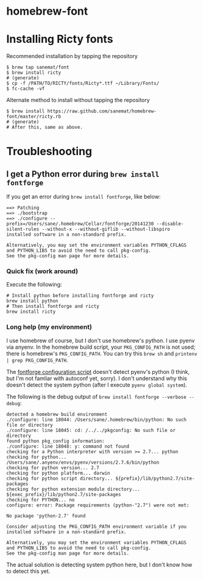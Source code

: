 homebrew-font
=============

# Installing Ricty fonts

Recommended installation by tapping the repository

```
$ brew tap sanemat/font
$ brew install ricty
# (generate)
$ cp -f /PATH/TO/RICTY/fonts/Ricty*.ttf ~/Library/Fonts/
$ fc-cache -vf
```

Alternate method to install without tapping the repository

```
$ brew install https://raw.github.com/sanemat/homebrew-font/master/ricty.rb
# (generate)
# After this, same as above.
```

# Troubleshooting

## I get a Python error during `brew install fontforge`

If you get an error during `brew install fontforge`, like below:

```
==> Patching
==> ./bootstrap
==> ./configure --prefix=/Users/sane/.homebrew/Cellar/fontforge/20141230 --disable-silent-rules --without-x --without-giflib --without-libspiro
installed software in a non-standard prefix.

Alternatively, you may set the environment variables PYTHON_CFLAGS
and PYTHON_LIBS to avoid the need to call pkg-config.
See the pkg-config man page for more details.
```

### Quick fix (work around)

Execute the following:

```
# Install python before installing fontforge and ricty
brew install python
# Then install fontforge and ricty
brew install ricty
```

### Long help (my environment)

I use homebrew of course, but I don't use homebrew's python. I use pyenv via anyenv. In the homebrew build script, your `PKG_CONFIG_PATH` is not used; there is homebrew's `PKG_CONFIG_PATH`. You can try this `brew sh` and `printenv | grep PKG_CONFIG_PATH`.

The [fontforge configuration script](https://github.com/fontforge/fontforge/blob/7432f9a102f0f4268c5caabbb4f55d3ac33b0d0d/configure.ac#L217-L230) doesn't detect pyenv's python (I think, but I'm not famliar with autoconf yet, sorry). I don't understand why this doesn't detect the system python (after I execute `pyenv global system`).

The following is the debug output of `brew install fontforge --verbose --debug`:

```
detected a homebrew build environment
./configure: line 18044: /Users/sane/.homebrew/bin/python: No such file or directory
./configure: line 18045: cd: /../../pkgconfig: No such file or directory
found python pkg_config information:
./configure: line 18048: y: command not found
checking for a Python interpreter with version >= 2.7... python
checking for python... /Users/sane/.anyenv/envs/pyenv/versions/2.7.6/bin/python
checking for python version... 2.7
checking for python platform... darwin
checking for python script directory... ${prefix}/lib/python2.7/site-packages
checking for python extension module directory... ${exec_prefix}/lib/python2.7/site-packages
checking for PYTHON... no
configure: error: Package requirements (python-"2.7") were not met:

No package 'python-2.7' found

Consider adjusting the PKG_CONFIG_PATH environment variable if you
installed software in a non-standard prefix.

Alternatively, you may set the environment variables PYTHON_CFLAGS
and PYTHON_LIBS to avoid the need to call pkg-config.
See the pkg-config man page for more details.
```

The actual solution is detecting system python here, but I don't know how to detect this yet.
